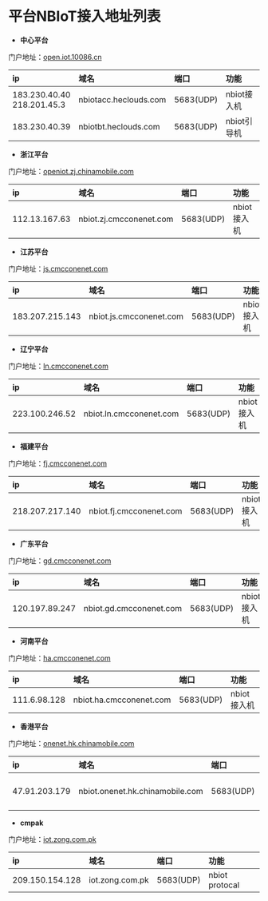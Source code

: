 # 平台NBIoT接入地址列表

- **中心平台**

门户地址：[open.iot.10086.cn](https://open.iot.10086.cn)

|ip|域名|端口|功能|
|:-|:-|:-|:-|
|183.230.40.40<br>218.201.45.3|	nbiotacc.heclouds.com|	5683(UDP)	|nbiot接入机|
|183.230.40.39|	nbiotbt.heclouds.com|	5683(UDP)	|nbiot引导机|

- **浙江平台**

门户地址：[openiot.zj.chinamobile.com](http://openiot.zj.chinamobile.com)

|ip|域名|端口|功能|
|:-|:-|:-|:-|
|112.13.167.63|	nbiot.zj.cmcconenet.com|	5683(UDP)|	nbiot接入机|

- **江苏平台**

门户地址：[js.cmcconenet.com](http://js.cmcconenet.com)

|ip|域名|端口|功能|
|:-|:-|:-|:-|
|183.207.215.143|	nbiot.js.cmcconenet.com	|5683(UDP)|	nbiot接入机|

- **辽宁平台**

门户地址：[ln.cmcconenet.com](http://ln.cmcconenet.com)

|ip|域名|端口|功能|
|:-|:-|:-|:-|
|223.100.246.52	|nbiot.ln.cmcconenet.com|	5683(UDP)|	nbiot接入机|

- **福建平台**

门户地址：[fj.cmcconenet.com](http://fj.cmcconenet.com)

|ip|域名|端口|功能|
|:-|:-|:-|:-|
|218.207.217.140|	nbiot.fj.cmcconenet.com	|5683(UDP)|	nbiot接入机|

- **广东平台**

门户地址：[gd.cmcconenet.com](http://gd.cmcconenet.com)

|ip|域名|端口|功能|
|:-|:-|:-|:-|
|120.197.89.247|	nbiot.gd.cmcconenet.com	|5683(UDP)	|nbiot接入机|

- **河南平台**

门户地址：[ha.cmcconenet.com](http://ha.cmcconenet.com)

|ip|域名|端口|功能|
|:-|:-|:-|:-|
|111.6.98.128|	nbiot.ha.cmcconenet.com|	5683(UDP)|	nbiot接入机|

- **香港平台**

门户地址：[onenet.hk.chinamobile.com](http://onenet.hk.chinamobile.com)

|ip|域名|端口|功能|
|:-|:-|:-|:-|
|47.91.203.179|	nbiot.onenet.hk.chinamobile.com	|5683(UDP)|	nbiot接入机|

- **cmpak**

门户地址：[iot.zong.com.pk](http://iot.zong.com.pk)

|ip|域名|端口|功能|
|:-|:-|:-|:-|
|209.150.154.128|	iot.zong.com.pk|		5683(UDP)|	nbiot protocal|


